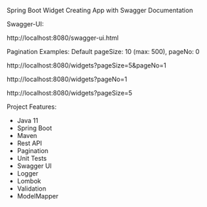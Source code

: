 Spring Boot Widget Creating App with Swagger Documentation

Swagger-UI:
 
http://localhost:8080/swagger-ui.html


Pagination Examples:
Default pageSize: 10 (max: 500), pageNo: 0
 
http://localhost:8080/widgets?pageSize=5&pageNo=1
 
http://localhost:8080/widgets?pageNo=1
 
http://localhost:8080/widgets?pageSize=5
 


Project Features:

* Java 11
* Spring Boot
* Maven
* Rest API
* Pagination
* Unit Tests
* Swagger UI
* Logger
* Lombok
* Validation
* ModelMapper

